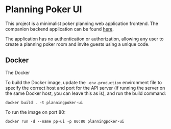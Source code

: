 # Planning Poker UI
This project is a minimalist poker planning web application frontend. The companion backend application can be found
[here](https://github.com/tristeng/planning-poker).

The application has no authentication or authorization, allowing any user to create a planning poker room and invite 
guests using a unique code.

## Docker
The Docker

To build the Docker image, update the `.env.production` environment file to specify the correct host and port for the 
API server (if running the server on the same Docker host, you can leave this as is), and run the build command:
```shell
docker build . -t planningpoker-ui
```

To run the image on port 80:
```shell
docker run -d --name pp-ui -p 80:80 planningpoker-ui
```
